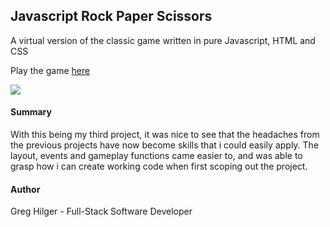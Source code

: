 ## Javascript Rock Paper Scissors 

A virtual version of the classic game written in pure Javascript, HTML and CSS

Play the game [here](https://ghilger16.github.io/GH-Roshambo/)

![](Images/preview.png)

#### Summary

With this being my third project, it was nice to see that the headaches
from the previous projects have now become skills that i could easily apply.  The layout,
events and gameplay functions came easier to, and was able to grasp how i can create
working code when first scoping out the project.

#### Author

Greg Hilger - Full-Stack Software Developer 
